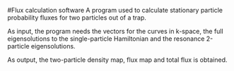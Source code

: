 
#Flux calculation software
A program used to calculate stationary particle probability fluxes for two particles out of a trap. 

As input, the program needs the vectors for the curves in k-space, the full eigensolutions to the single-particle Hamiltonian and the resonance 2-particle eigensolutions.

As output, the two-particle density map, flux map and total flux is obtained.